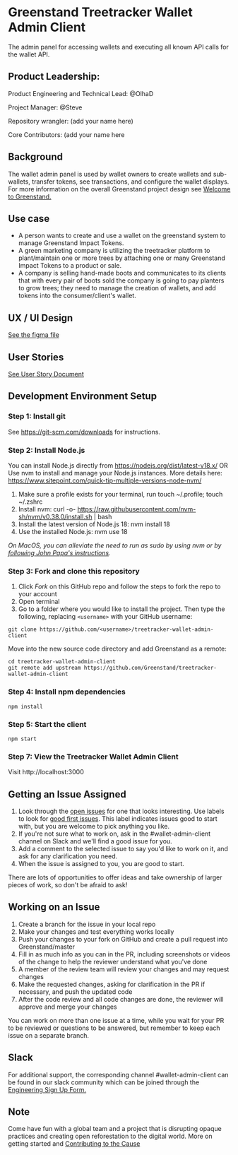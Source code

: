# Greenstand Treetracker Wallet Admin Client 

The admin panel for accessing wallets and executing all known API calls for the wallet API.

## Product Leadership:

Product Engineering and Technical Lead: @OlhaD

Project Manager: @Steve

Repository wrangler: (add your name here)

Core Contributors: (add your name here

## Background

The wallet admin panel is used by wallet owners to create wallets and sub-wallets, transfer tokens, see transactions, and configure the wallet displays. For more information on the overall Greenstand project design see [Welcome to Greenstand.](https://github.com/Greenstand#welcome-to-greenstand)

## Use case

- A person wants to create and use a wallet on the greenstand system to manage Greenstand Impact Tokens.
- A green marketing company is utilizing the treetracker platform to plant/maintain one or more trees by attaching one or many Greenstand Impact Tokens to a product or sale.
- A company is selling hand-made boots and communicates to its clients that with every pair of boots sold the company is going to pay planters to grow trees; they need to manage the creation of wallets, and add tokens into the consumer/client's wallet.

## UX / UI Design

[See the figma file](https://www.figma.com/file/kXhFReuUVcqQonIgl59On3/Wallet-admin-module-UX?node-id=4%3A21&t=rLUiYOgkuHix3Z5B-1)

## User Stories

[See User Story Document](https://docs.google.com/document/d/1IF4fe4_BC319aoBKBW5LV2pypyDTy4K8qe1qqHexQ1Y/)

## Development Environment Setup

### Step 1: Install git

See https://git-scm.com/downloads for instructions.

### Step 2: Install Node.js

You can install Node.js directly from https://nodejs.org/dist/latest-v18.x/ OR
Use nvm to install and manage your Node.js instances. More details here: https://www.sitepoint.com/quick-tip-multiple-versions-node-nvm/

1. Make sure a profile exists for your terminal, run touch ~/.profile; touch ~/.zshrc
2. Install nvm: curl -o- https://raw.githubusercontent.com/nvm-sh/nvm/v0.38.0/install.sh | bash
3. Install the latest version of Node.js 18: nvm install 18
4. Use the installed Node.js: nvm use 18

_On MacOS, you can alleviate the need to run as sudo by using nvm or by [following John Papa's instructions](http://jpapa.me/nomoresudo)._

### Step 3: Fork and clone this repository

1. Click _Fork_ on this GitHub repo and follow the steps to fork the repo to your account
1. Open terminal
1. Go to a folder where you would like to install the project. Then type the following, replacing `<username>` with your GitHub username:

```
git clone https://github.com/<username>/treetracker-wallet-admin-client
```

Move into the new source code directory and add Greenstand as a remote:

```
cd treetracker-wallet-admin-client
git remote add upstream https://github.com/Greenstand/treetracker-wallet-admin-client
```

### Step 4: Install npm dependencies

```
npm install
```

### Step 5: Start the client

```
npm start
```

### Step 7: View the Treetracker Wallet Admin Client

Visit http://localhost:3000

## Getting an Issue Assigned

1. Look through the [open issues](https://github.com/Greenstand/treetracker-wallet-admin-client/issues) for one that looks interesting.
   Use labels to look for [good first issues](https://github.com/Greenstand/treetracker-wallet-admin-client/issues?q=is%3Aissue+is%3Aopen+label%3A%22good+first+issue%22). This label indicates issues good to start with, but you are welcome to pick anything you like.
2. If you're not sure what to work on, ask in the #wallet-admin-client channel on Slack and we'll find a good issue for you.
3. Add a comment to the selected issue to say you'd like to work on it, and ask for any clarification you need.
4. When the issue is assigned to you, you are good to start.

There are lots of opportunities to offer ideas and take ownership of larger pieces of work, so don't be afraid to ask!

## Working on an Issue

1. Create a branch for the issue in your local repo
2. Make your changes and test everything works locally
3. Push your changes to your fork on GitHub and create a pull request into Greenstand/master
4. Fill in as much info as you can in the PR, including screenshots or videos of the change to help the reviewer understand what you've done
5. A member of the review team will review your changes and may request changes
6. Make the requested changes, asking for clarification in the PR if necessary, and push the updated code
7. After the code review and all code changes are done, the reviewer will approve and merge your changes

You can work on more than one issue at a time, while you wait for your PR to be reviewed or questions to be answered, but remember to keep each issue on a separate branch.

## Slack

For additional support, the corresponding channel #wallet-admin-client can be found in our slack community which can be joined through the [Engineering Sign Up Form.](https://docs.google.com/forms/d/e/1FAIpQLSdyLUffLPZZlHR-qfMwch5HkWcZ3kxM6h-eMK5PfGKLD4t8iA/viewform)

## Note

Come have fun with a global team and a project that is disrupting opaque practices and creating open reforestation to the digital world.
More on getting started and [Contributing to the Cause](https://github.com/Greenstand/Greenstand-Overview#contributing-to-the-cause)
